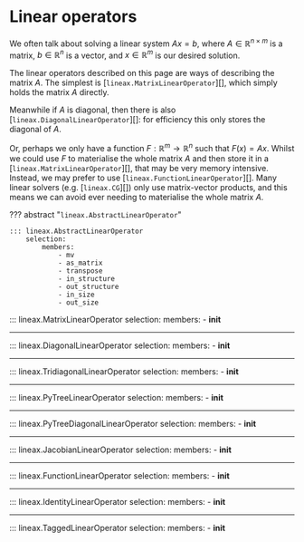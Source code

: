 # Linear operators

We often talk about solving a linear system $Ax = b$, where $A \in \mathbb{R}^{n \times m}$ is a matrix, $b \in \mathbb{R}^n$ is a vector, and $x \in \mathbb{R}^m$ is our desired solution.

The linear operators described on this page are ways of describing the matrix $A$. The simplest is [`lineax.MatrixLinearOperator`][], which simply holds the matrix $A$ directly.

Meanwhile if $A$ is diagonal, then there is also [`lineax.DiagonalLinearOperator`][]: for efficiency this only stores the diagonal of $A$.

Or, perhaps we only have a function $F : \mathbb{R}^m \to \mathbb{R}^n$ such that $F(x) = Ax$. Whilst we could use $F$ to materialise the whole matrix $A$ and then store it in a [`lineax.MatrixLinearOperator`][], that may be very memory intensive. Instead, we may prefer to use [`lineax.FunctionLinearOperator`][]. Many linear solvers (e.g. [`lineax.CG`][]) only use matrix-vector products, and this means we can avoid ever needing to materialise the whole matrix $A$.

??? abstract "`lineax.AbstractLinearOperator`"

    ::: lineax.AbstractLinearOperator
        selection:
            members:
                - mv
                - as_matrix
                - transpose
                - in_structure
                - out_structure
                - in_size
                - out_size

::: lineax.MatrixLinearOperator
    selection:
        members:
            - __init__

---

::: lineax.DiagonalLinearOperator
    selection:
        members:
            - __init__

---

::: lineax.TridiagonalLinearOperator
    selection:
        members:
            - __init__

---

::: lineax.PyTreeLinearOperator
    selection:
        members:
            - __init__

---

::: lineax.PyTreeDiagonalLinearOperator
    selection: 
        members: 
            - __init__

---

::: lineax.JacobianLinearOperator
    selection:
        members:
            - __init__

---

::: lineax.FunctionLinearOperator
    selection:
        members:
            - __init__

---

::: lineax.IdentityLinearOperator
    selection:
        members:
            - __init__

---

::: lineax.TaggedLinearOperator
    selection:
        members:
            - __init__
